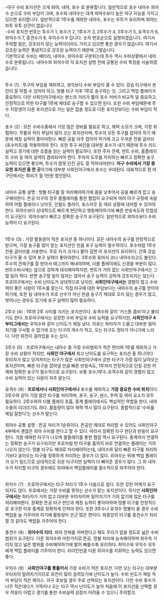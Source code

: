 -야구 수비 포지션은 크게 외야, 내야, 포수 로 분류합니다. 일반적으로 포수 내야수 외야수 순으로 수비 부담이 크며, 포수와 내야수는 대개 외야수보다 높은 야구 지능을 가지고 있으면 유리합니다. 일반적으로 1루수를 제외한 내야수, 포수는 우투가 유리하며 외야는 좌투 우투 상관이 없습니다.<br>
-수비 포지션 번호는 투수가 1, 포수가 2, 1루수가 3, 2루수가 4, 3루수가 5, 유격수가 6, 좌익수가 7, 중견수가 8, 우익수가 9 입니다. 숫자 번호순으로 설명하겠습니다. 여기서 주의할 점은, 강조되지 않는 능력이더라도 가지고 있으면 좋은 경우가 많습니다. 여기서 강조된 능력은 통념적으로 강조된 능력이기 때문에 그렇습니다.<br>
기본적으로 수비는 배터리, 내야수, 외야수로 구분되는데 투수 역시 수비상황에서 내야수로 분류됩니다. 내야수와 외야수의 각 포지션 설명 전에 공통된 수비 특징을 서술하겠습니다.<br>
<br>
<br>
투수 (1) : 투구의 부담을 제외하고, 생각보다 수비 부담이 클 수 있다. 강습 타구에서 본인이 잘 피할 수 있어야 하고, 땅볼 타구 이후 1루로 송구하는 것, 그리고 백업 플레이가 중요하다. 다만 사회인야구에서는 펜스의 거리가 짧아 포수 커버가 비교적 덜 중요하고, 안정적으로 약한 타구를 1루에 제대로 송구할 수 있으면 된다. 또한 수비 부담때문에 투수 지망생이 다른 포지션으로 가는 일은 없을 정도로 다른 포지션보다는 수비 부담이 적다.<br>
<br>
포수 (2) : 모든 수비수중에서 가장 많은 장비를 필요로 하고, 체력 소모가 크며, 가장 위험하다. 무릎과 허리 부담이 많이 오는 포지션이며, 투수의 모든 투구를 잡아야 하기 때문에 캐칭 실력이 좋아야한다. 빠른 공을 자주 잡아야 하기에 크고 두꺼운 전용 글러브 (포수미트)를 착용하여야 한다. 또한 투구 싸인을 대부분 포수가 내기 때문에 투수 리드 실력고 경기에 대한 흐름을 읽는 실력이 필요하다. 또한 주자 견제, 번트 수비, 홈플레이트 수비 등 여러 실력이 겸비되어야 한다. 주자의 도루를 저지하는 빠르고 정확한 송구 능력이 있으면 좋으며, 투수가 잘못 던진 공도 잘 막아내야한다. <strong>야구 수비에서 가장 중요한 포지션 중 한 곳</strong>이기에 대부분 사회인야구에서 포수는 우대된다. 대표적으로 편 야구단에서는 회비가 월 1만원 할인된다.<br>
<br>
<br>
내야수 공통 설명 : 땅볼 타구를 잘 처리해야하기에 몸을 낮추어서 공을 빠르게 잡고 송구해야한다. 뜬공 타구의 경우 콜플레이를 통한 협업이 요구되며 여러 야구 규정에 숙달하여 어필 플레이나 낫아웃, 인필드 플라이, 포스아웃 등 여러 상황에 대처할 수 있어야 한다. 외야수보다 상대적으로 빠르게 판단하고 행동해야하기에 빠른 반응속도와 민첩성이 요구된다. 외야수보다 빠르고 정확한 송구가 요구된다. 일반적으로 외야수보다 수비능력이 더 요구된다.<br>
<br>
<br>
1루수 (3) : 가장 활동량이 적은 포지션 중 하나이다. 모든 내야수의 송구를 안정적으로 받으며, 가장 송구를 많이 받는 포지션인 만큼 포구 능력이 필수적이다. 포수처럼 1루수 전용 글러브를 사용한다. 주로 키가 크거나 팔이 길면 이 포지션이 유리하다. 간혹 강습 타구가 올 수 있어 포구 실력이 좋아야한다. 3루수와 묶어서 코너 내야수라고도 불린다. 투수의 견제구를 잘 받아서 태그까지 해내야하며, 더블 플레이에도 신경쓸 부분이 많다. 번트수비시에는 앞으로 강하게 대쉬해야하지만, 번트가 거의 없는 사회인야구에서는 그럴 일이 적다. 반면 송구할 일이 많지는 않아서 송구 능력이 강하게 강조되지는 않는다. 프로야구에서는 수비 난이도가 상대적으로 낮지만, <strong>사회인야구에서는</strong> 경험이 많고 수비력이 좋은 사람이 1루수를 맡는다. 직접 타구에 대한 부담보다는 내야수의 송구를 받아야 하기에, 또한 팀 내야수가 프로 선수가 아닌 만큼 송구가 제대로 오지 않는 경우가 많고, 벗어나는 경우도 있기에 포구 실력이 많이 필요하다.<br>
<br>
2루수 (4) : 1루와 2루 사이를 지키는 포지션이다. 유격수와 같이 ‘키스톤 콤비’라고 불리기도 한다. 프로야구에서는 굉장한 수비 부담과 수비 능력을 요구하지만, <strong>사회인야구 4부리그에서는</strong> 우익수와 같이 난이도가 제일 낮다. 이유는 좌타자가 드물고 대부분 밀어치기를 구사할 수 없기에 오는 타구의 개수가 적고, 오는 타구도 정타가 아니기에 느리다. 다만 회전이 걸려있을 수는 있다.<br>
<br>
3루수 (5) : 프로야구에서는 내야수 중 가장 수비범위가 적은 편이며 1루를 제외하고 가장 수비 상황이 적지만, <strong>사회인 야구에서</strong> 최고 난이도를 요구하는 포지션 중 하나이다. 우타자가 많고 당겨쳐지는 타구가 많은 사회인야구에서 강한 타구가 가장 많이 날아오는 포지션이며, 빠른 타구을 잡아낼 만큼 빠른 반응속도, 1루까지 안정적으로 던질 강한 어깨와 정확한 송구가 필수적으로 요구된다. 보통 포수,1루수,유격수와 같이 경험이 많고 수비 실력이 있는 사람이 자주 맡는다.<br>
<br>
유격수 (6) : <strong>프로에서나 사회인야구에서나</strong> 포수를 제외하고 <strong>가장 중요한 수비 위치</strong>이다. 3루수와 같이 가장 많은 타구를 처리하며, 포구, 송구, 센스, 주력 등 여러 요소가 모두 필요하다. 2루수와의 더블 플레이 호흡, 중계 플레이에서도 핵심적인 역할을 한다. 내야수들의 리더이기도 하다. 활동량이 많아 체력 역시 많이 요구된다. 종합적으로 ‘수비를 제일 잘한다’는 선수가 맡는다.<br>
<br>
외야수 공통 설명 : 뜬공 처리가 1순위이다. 뜬공만 제대로 처리할 수 있어도 사회인야구4부에서 괜찮은 외야 수비를 한다고 할 수 있다. 따라서 정확한 타구 판단과 반응이 요구된다. 가끔 애매한 타구가 나오며 콜플레이를 통한 협업 역시 요구된다. 중계까지 연결하는 정확한 송구가 요구되지만 프로처럼 먼 타구를 홈까지 바로 연결하는 플레이는 거의 나오지 않는다. 땅볼 타구도 제대로 처리해야하는데, 내야수와 달리 빠른 타구를 처리하기보다 굴러오는 타구를 정확하게 처리하는 경우가 더 많다. 외야수는 뒤에 백업 플레이가 오기 힘드므로 상대적으로 쉬운 타구지만 실책이 더 뼈아픈 경우가 많다. 그 외 내야수가 처리할 타구의 경우에도 외야에서 백업플레이를 필수적으로 와주어야 한다.<br>
<br>
<br>
좌익수 (7) : 프로야구에서는 타구 처리가 1루수 다음으로 쉽다. 또한 강한 어깨가 요구되지도 않다. 프로에서는 가장 수비를 못하는 선수가 맡는 포지션이다. 하지만 <strong>사회인야구에서는</strong> 좌타자가 거의 없고 대부분 우타자이며 밀어치기가 거의 없기에 많은 타구를 처리해야한다. 정확한 뜬공 타구 판단과 캐칭 능력이 좋아야하며 땅볼 타구를 안정적으로 포구한 이후 중계로 정확하게 던져야 한다. 또한 3루수나 유격수 땅볼이 올 경우 수비 백업을 늘 가주어야 하기에 활동량이 은근 많은 편이다. 좌중앙의 타구를 중견수가 처리할 것 같아도 백업을 가주어야 한다.<br>
<br>
중견수 (8) : <strong>외야수의 리더</strong>. 외야 전체를 커버한다고 해도 무리가 없을 정도로 넓은 수비범위가 요구된다.  다른 외야수와 마찬가지로 뜬공, 땅볼 처리에 능숙해야하며 좌우측 가리지 않고 넓은 범위를 수비해야하기에 발이 빠를수록 유리하다. 좌익수와 우익수 모두에게 백업 플레이를 가주어야 한다. 리더인만큼 다른 외야수를 지휘하는 능력도 있으면 좋다.<br>
<br>
우익수 (9) : <strong>사회인야구를 통틀어서</strong> 가장 수비가 적은 포지션. 다만 오는 타구는 대부분 우타자의 밀려치기이므로 회전이 많이 걸려있기에 난이도가 높다. 수비 빈도가 제일 적어 부담이 적은 케이스. 야구 초보일 경우 주로 선택되는 포지션이다. 다만 수비 횟수가 너무 적은데다가 가뜩이나 오는 타구 역시 난이도가 높아 처음에 이 포지션을 선택할 경우 적응이 어렵고 경기를 통한 수비실력 성장이 어려울 수 있으니 주의할것.